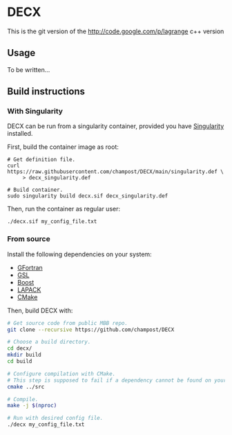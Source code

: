 # DECX

This is the git version of the http://code.google.com/p/lagrange c++ version

## Usage

To be written...

## Build instructions

### With Singularity

DECX can be run from a singularity container,
provided you have [Singularity] installed.

First, build the container image as root:
```
# Get definition file.
curl https://raw.githubusercontent.com/champost/DECX/main/singularity.def \
     > decx_singularity.def

# Build container.
sudo singularity build decx.sif decx_singularity.def
```

Then, run the container as regular user:
```
./decx.sif my_config_file.txt
```


[Singularity]: https://sylabs.io/

### From source

Install the following dependencies on your system:
- [GFortran]
- [GSL]
- [Boost]
- [LAPACK]
- [CMake]

[gfortran]: https://gcc.gnu.org/wiki/GFortran
[gsl]: https://www.gnu.org/software/gsl/
[boost]: https://www.boost.org/
[LAPACK]: http://www.netlib.org/lapack/
[CMake]: https://cmake.org/

Then, build DECX with:

```bash
# Get source code from public MBB repo.
git clone --recursive https://github.com/champost/DECX

# Choose a build directory.
cd decx/
mkdir build
cd build

# Configure compilation with CMake.
# This step is supposed to fail if a dependency cannot be found on your system.
cmake ../src

# Compile.
make -j $(nproc)

# Run with desired config file.
./decx my_config_file.txt
```
